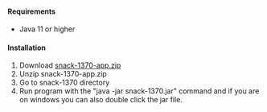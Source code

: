 #### Requirements
  * Java 11 or higher

#### Installation
1. Download [snack-1370-app.zip](https://xjrga.github.io/releases/snack-1370-app.zip)
2. Unzip snack-1370-app.zip
3. Go to snack-1370 directory
4. Run program with the "java -jar snack-1370.jar" command and if you are on windows you can also double click the jar file.